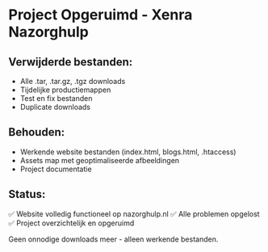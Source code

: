 # Project Opgeruimd - Xenra Nazorghulp

## Verwijderde bestanden:
- Alle .tar, .tar.gz, .tgz downloads
- Tijdelijke productiemappen  
- Test en fix bestanden
- Duplicate downloads

## Behouden:
- Werkende website bestanden (index.html, blogs.html, .htaccess)
- Assets map met geoptimaliseerde afbeeldingen
- Project documentatie

## Status:
✅ Website volledig functioneel op nazorghulp.nl
✅ Alle problemen opgelost
✅ Project overzichtelijk en opgeruimd

Geen onnodige downloads meer - alleen werkende bestanden.